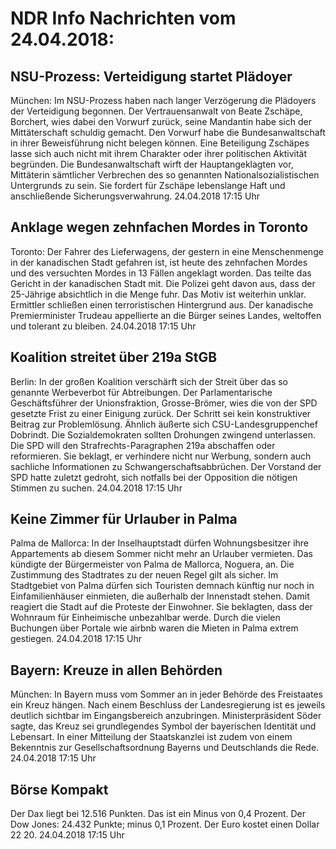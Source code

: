 # NDR Info Nachrichten vom 24.04.2018:


## NSU-Prozess: Verteidigung startet Plädoyer
München: Im NSU-Prozess haben nach langer Verzögerung die Plädoyers der Verteidigung begonnen. Der Vertrauensanwalt von Beate Zschäpe, Borchert, wies dabei den Vorwurf zurück, seine Mandantin habe sich der Mittäterschaft schuldig gemacht. Den Vorwurf habe die Bundesanwaltschaft in ihrer Beweisführung nicht belegen können. Eine Beteiligung Zschäpes lasse sich auch nicht mit ihrem Charakter oder ihrer politischen Aktivität begründen. Die Bundesanwaltschaft wirft der Hauptangeklagten vor, Mittäterin sämtlicher Verbrechen des so genannten Nationalsozialistischen Untergrunds zu sein. Sie fordert für Zschäpe lebenslange Haft und anschließende Sicherungsverwahrung. 24.04.2018 17:15 Uhr 

## Anklage wegen zehnfachen Mordes in Toronto
Toronto: Der Fahrer des Lieferwagens, der gestern in eine Menschenmenge in der kanadischen Stadt gefahren ist, ist heute des zehnfachen Mordes und des versuchten Mordes in 13 Fällen angeklagt worden. Das teilte das Gericht in der kanadischen Stadt mit. Die Polizei geht davon aus, dass der 25-Jährige absichtlich in die Menge fuhr. Das Motiv ist weiterhin unklar. Ermittler schließen einen terroristischen Hintergrund aus. Der kanadische Premierminister Trudeau appellierte an die Bürger seines Landes, weltoffen und tolerant zu bleiben. 24.04.2018 17:15 Uhr 

## Koalition streitet über 219a StGB
Berlin: In der großen Koalition verschärft sich der Streit über das so genannte Werbeverbot für Abtreibungen. Der Parlamentarische Geschäftsführer der Unionsfraktion, Grosse-Brömer, wies die von der SPD gesetzte Frist zu einer Einigung zurück. Der Schritt sei kein konstruktiver Beitrag zur Problemlösung. Ähnlich äußerte sich CSU-Landesgruppenchef Dobrindt. Die Sozialdemokraten sollten Drohungen zwingend unterlassen. Die SPD will den Strafrechts-Paragraphen 219a abschaffen oder reformieren. Sie beklagt, er verhindere nicht nur Werbung, sondern auch sachliche Informationen zu Schwangerschaftsabbrüchen. Der Vorstand der SPD hatte zuletzt gedroht, sich notfalls bei der Opposition die nötigen Stimmen zu suchen. 24.04.2018 17:15 Uhr 

## Keine Zimmer für Urlauber in Palma
Palma de Mallorca: In der Inselhauptstadt dürfen Wohnungsbesitzer ihre Appartements ab diesem Sommer nicht mehr an Urlauber vermieten. Das kündigte der Bürgermeister von Palma de Mallorca, Noguera, an. Die Zustimmung des Stadtrates zu der neuen Regel gilt als sicher. Im Stadtgebiet von Palma dürfen sich Touristen demnach künftig nur noch in Einfamilienhäuser einmieten, die außerhalb der Innenstadt stehen. Damit reagiert die Stadt auf die Proteste der Einwohner. Sie beklagten, dass der Wohnraum für Einheimische unbezahlbar werde. Durch die vielen Buchungen über Portale wie airbnb waren die Mieten in Palma extrem gestiegen. 24.04.2018 17:15 Uhr 

## Bayern: Kreuze in allen Behörden
München: In Bayern muss vom Sommer an in jeder Behörde des Freistaates ein Kreuz hängen. Nach einem Beschluss der Landesregierung ist es jeweils deutlich sichtbar im Eingangsbereich anzubringen. Ministerpräsident Söder sagte, das Kreuz sei grundlegendes Symbol der bayerischen Identität und Lebensart. In einer Mitteilung der Staatskanzlei ist zudem von einem Bekenntnis zur Gesellschaftsordnung Bayerns und Deutschlands die Rede. 24.04.2018 17:15 Uhr 

## Börse Kompakt
Der Dax liegt bei 12.516 Punkten. Das ist ein Minus von 0,4 Prozent. Der Dow Jones: 24.432 Punkte; minus 0,1 Prozent. Der Euro kostet einen Dollar 22 20. 24.04.2018 17:15 Uhr 
